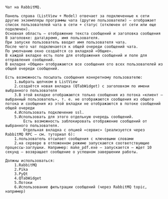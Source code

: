 	Чат на RabbitMQ.
  
	Панель справа (ListView + Model) отвечает за подключенные к сети другие экземпляры программы чата (другие пользователи) — отображает список пользователей чата в сети + статус (отключен от сети или еще подключен).
	Основная область — отображение текста сообщений и заголовка сообщения
	В заголовке: дата\время, имя пользователя.
	При запуске пользователь вводит имя пользователя чата.
	После чего чат подключается к общей очереди сообщений чата.
	По умолчанию окно создаётся со вкладкой «Общие».
	В каждой вкладке есть поле для отображения сообщений и поле для отправления сообщений.
	В вкладке «Общие» отображаются все сообщения ото всех пользователей из общей очереди сообщений.
  
	Есть возможность посылать сообщения конкретному пользователю:
		1.выбрать щелчком в ListView
		2.создаётся новая вкладка (QTabWidget) с заголовком по имени выбранного пользователя
		3.В этой вкладке отображаются только сообщения из потока «клиент — выбранный пользователь», т. е. не отображаются сообщения из общего потока и сообщения из этой вкладки не отображаются в потоке сообщений общей очереди
		4.Использовать подключение ssl.
		5.Использовать для этого отдельную очередь сообщений.
			Есть возможность заблокировать отображение сообщений от выбранного пользователя.
			Отдельная вкладка с опцией «сервис» (реализуется через RabbitMQ RPC – см. туториал 6):
		1.пользователь отсылает сообщения с ключевыми словами
		2.на сервере в отложенном режиме запускаются соответствующие процессы-заглушки. Например: make_pdf.exe – запускается — ждет 10 секунд — возвращает сообщение о успешном завершении работы.
	
	Должны использоваться:
		1.RabbitMQ
		2.Pika
		3.PyQt
		4.QTabWidget
		5.Потоки
		6.Использование фильтрации сообщений (через RabbitMQ topic, например)
